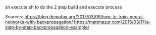 
sh execute.sh to do the 2 step build and execute process


Sources:
https://blog.demofox.org/2017/03/09/how-to-train-neural-networks-with-backpropagation/
https://mattmazur.com/2015/03/17/a-step-by-step-backpropagation-example/